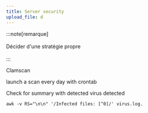 ```yaml
---
title: Server security
upload_file: d
---
```

:::note\[remarque]\
\
D﻿écider d'une stratégie propre\
\
:::



C﻿lamscan



l﻿aunch a scan every day with crontab



C﻿heck for summary with detected virus detected

```shell
awk -v RS="\n\n" '/Infected files: [^0]/' virus.log.
```